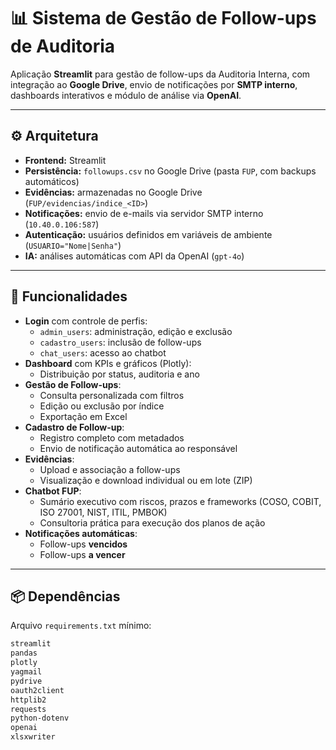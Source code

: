 # 📊 Sistema de Gestão de Follow-ups de Auditoria

Aplicação **Streamlit** para gestão de follow-ups da Auditoria Interna, com integração ao **Google Drive**, envio de notificações por **SMTP interno**, dashboards interativos e módulo de análise via **OpenAI**.

---

## ⚙️ Arquitetura

- **Frontend:** Streamlit  
- **Persistência:** `followups.csv` no Google Drive (pasta `FUP`, com backups automáticos)  
- **Evidências:** armazenadas no Google Drive (`FUP/evidencias/indice_<ID>`)  
- **Notificações:** envio de e-mails via servidor SMTP interno (`10.40.0.106:587`)  
- **Autenticação:** usuários definidos em variáveis de ambiente (`USUARIO="Nome|Senha"`)  
- **IA:** análises automáticas com API da OpenAI (`gpt-4o`)  

---

## 🚀 Funcionalidades

- **Login** com controle de perfis:
  - `admin_users`: administração, edição e exclusão
  - `cadastro_users`: inclusão de follow-ups
  - `chat_users`: acesso ao chatbot
- **Dashboard** com KPIs e gráficos (Plotly):
  - Distribuição por status, auditoria e ano
- **Gestão de Follow-ups**:
  - Consulta personalizada com filtros
  - Edição ou exclusão por índice
  - Exportação em Excel
- **Cadastro de Follow-up**:
  - Registro completo com metadados
  - Envio de notificação automática ao responsável
- **Evidências**:
  - Upload e associação a follow-ups
  - Visualização e download individual ou em lote (ZIP)
- **Chatbot FUP**:
  - Sumário executivo com riscos, prazos e frameworks (COSO, COBIT, ISO 27001, NIST, ITIL, PMBOK)
  - Consultoria prática para execução dos planos de ação
- **Notificações automáticas**:
  - Follow-ups **vencidos**  
  - Follow-ups **a vencer**

---

## 📦 Dependências

Arquivo `requirements.txt` mínimo:

```txt
streamlit
pandas
plotly
yagmail
pydrive
oauth2client
httplib2
requests
python-dotenv
openai
xlsxwriter
